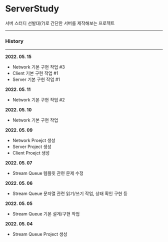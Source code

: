 # ServerStudy

서버 스터디 선발대(?)로 간단한 서버를 제작해보는 프로젝트

---------------

### __History__

-----------

**2022. 05. 15**

- Network 기본 구현 작업 #3
- Client 기본 구현 작업 #1
- Server 기본 구현 작업 #1

**2022. 05. 11**

- Network 기본 구현 작업 #2

**2022. 05. 10**

- Network 기본 구현 작업

**2022. 05. 09**

- Network Proejct 생성
- Server Project 생성
- Client Proejct 생성

**2022. 05. 07**

 - Stream Queue 템플릿 관련 문제 수정

**2022. 05. 06**

 - Stream Queue 문자열 관련 읽기/쓰기 작업, 상태 확인 구현 등

**2022. 05. 05**

 - Stream Queue 기본 설계/구현 작업 

**2022. 05. 04**

 - Stream Queue Project 생성
